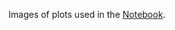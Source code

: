 Images of plots used in the [Notebook](https://github.com/dakshingowda/LiveOps/blob/main/Live%20Ops%20-%20DataAnalysis.ipynb).

